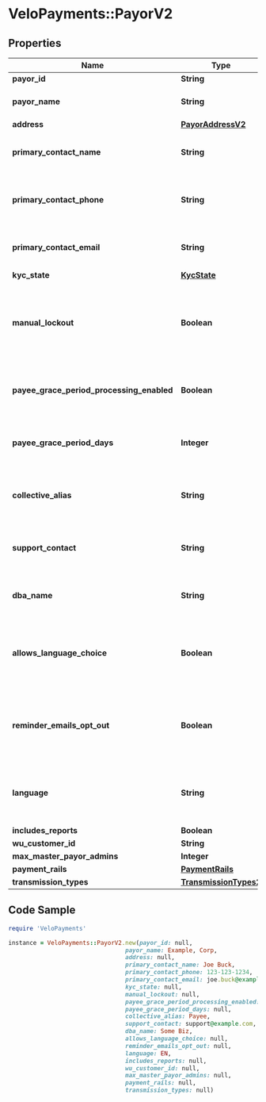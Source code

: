 # VeloPayments::PayorV2

## Properties

Name | Type | Description | Notes
------------ | ------------- | ------------- | -------------
**payor_id** | **String** |  | [readonly] 
**payor_name** | **String** | The name of the payor. | 
**address** | [**PayorAddressV2**](PayorAddressV2.md) |  | [optional] 
**primary_contact_name** | **String** | Name of primary contact for the payor. | [optional] 
**primary_contact_phone** | **String** | Primary contact phone number for the payor. | [optional] 
**primary_contact_email** | **String** | Primary contact email for the payor. | [optional] 
**kyc_state** | [**KycState**](KycState.md) |  | [optional] 
**manual_lockout** | **Boolean** | Whether or not the payor has been manually locked by the backoffice. | [optional] 
**payee_grace_period_processing_enabled** | **Boolean** | Whether grace period processing is enabled. | [optional] [readonly] 
**payee_grace_period_days** | **Integer** | The grace period for paying payees in days. | [optional] [readonly] 
**collective_alias** | **String** | How the payor has chosen to refer to payees. | [optional] 
**support_contact** | **String** | The payor’s support contact email address. | [optional] 
**dba_name** | **String** | The payor’s &#39;Doing Business As&#39; name. | [optional] 
**allows_language_choice** | **Boolean** | Whether or not the payor allows language choice in the UI. | [optional] 
**reminder_emails_opt_out** | **Boolean** | Whether or not the payor has opted-out of reminder emails being sent. | [optional] [readonly] 
**language** | **String** | The payor’s language preference. Must be one of [EN, FR]. | [optional] 
**includes_reports** | **Boolean** |  | [optional] 
**wu_customer_id** | **String** |  | [optional] 
**max_master_payor_admins** | **Integer** |  | [optional] 
**payment_rails** | [**PaymentRails**](PaymentRails.md) |  | [optional] 
**transmission_types** | [**TransmissionTypes2**](TransmissionTypes2.md) |  | [optional] 

## Code Sample

```ruby
require 'VeloPayments'

instance = VeloPayments::PayorV2.new(payor_id: null,
                                 payor_name: Example, Corp,
                                 address: null,
                                 primary_contact_name: Joe Buck,
                                 primary_contact_phone: 123-123-1234,
                                 primary_contact_email: joe.buck@example.com,
                                 kyc_state: null,
                                 manual_lockout: null,
                                 payee_grace_period_processing_enabled: null,
                                 payee_grace_period_days: null,
                                 collective_alias: Payee,
                                 support_contact: support@example.com,
                                 dba_name: Some Biz,
                                 allows_language_choice: null,
                                 reminder_emails_opt_out: null,
                                 language: EN,
                                 includes_reports: null,
                                 wu_customer_id: null,
                                 max_master_payor_admins: null,
                                 payment_rails: null,
                                 transmission_types: null)
```


